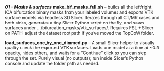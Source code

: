 ***01 – Masks & surfaces***
**make_bif_masks_full.sh** – builds all the left/right ICA bifurcation binary masks from your labeled volumes and exports VTK surface models via headless 3D Slicer. Iterates through all CT/MR cases and both sides, generates a tiny Slicer Python script on the fly, and saves surfaces under .../bifurcation_masks/vtk_surfaces/. Requires FSL + Slicer on PATH; adjust the dataset root path if you’ve moved the TopCoW folder.

**load_surfaces_one_by_one_dimmed.py** – A small Slicer helper to visually quality check the exported VTK surfaces. Loads one model at a time at ~0.5 opacity, hides others, and waits for a “Continue” click so you can step through the set. Purely visual (no outputs); run inside Slicer’s Python console and update the folder path as needed.
